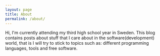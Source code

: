 ```yaml
---
layout: page
title: About
permalink: /about/
---
```


Hi,
I'm currently attending my third high school year in Sweden. This blog contains
posts about stuff that I care about in the software(development) world, that is I will try to
stick to topics such as: different programming languages, tools and free software.
